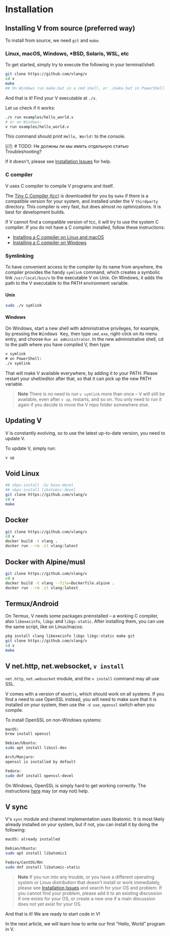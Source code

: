 # Installation

## Installing V from source (preferred way)

To install from source, we need `git` and `make`.

### Linux, macOS, Windows, *BSD, Solaris, WSL, etc

To get started, simply try to execute the following in your terminal/shell:

```bash
git clone https://github.com/vlang/v
cd v
make
## On Windows run make.bat in a cmd shell, or ./make.bat in PowerShell
```

And that is it! Find your V executable at `./v`.

Let us check if it works:

```bash
./v run examples/hello_world.v
# or on Windows:
v run examples/hello_world.v
```

This command should print `Hello, World!` to the console.

[//]: # TODO: Не должны ли мы иметь отдельную статью Troubleshooting?

If it doesn't, please see
[Installation Issues](https://github.com/vlang/v/discussions/categories/installation-issues)
for help.

### C compiler

V uses C compiler to compile V programs and itself.

The [Tiny C Compiler (tcc)](https://repo.or.cz/w/tinycc.git) is downloaded for you by `make` if
there is a compatible version for your system, and installed under the V `thirdparty` directory.
This compiler is very fast, but does almost no optimizations. It is best for development builds.

If V cannot find a compatible version of tcc, it will try to use the system C compiler.
If you do not have a C compiler installed, follow these instructions:

- [Installing a C compiler on Linux and macOS](https://github.com/vlang/v/wiki/Installing-a-C-compiler-on-Linux-and-macOS)
- [Installing a C compiler on Windows](https://github.com/vlang/v/wiki/Installing-a-C-compiler-on-Windows)

### Symlinking

To have convenient access to the compiler by its name from anywhere, the compiler provides
the handy `symlink` command, which creates a symbolic link `/usr/local/bin/v` to the executable V on
Unix.
On Windows, it adds the path to the V executable to the PATH environment variable.

#### Unix

```bash
sudo ./v symlink
```

#### Windows

On Windows, start a new shell with administrative privileges, for example, by pressing the
<kbd>Windows Key</kbd>, then type `cmd.exe`, right-click on its menu entry, and choose `Run as
administrator`.
In the new administrative shell, cd to the path where you have compiled V, then type:

```bat
v symlink
# on PowerShell:
./v symlink
```

That will make V available everywhere, by adding it to your PATH. Please restart your
shell/editor after that, so that it can pick up the new PATH variable.

> **Note**
> There is no need to run `v symlink` more than once – V will still be available, even after
> `v up`, restarts, and so on. You only need to run it again if you decide to move the V repo
> folder somewhere else.

## Updating V

V is constantly evolving, so to use the latest up-to-date version, you need to update V.

To update V, simply run:

```bash
v up
```

## Void Linux

```bash
## xbps-install -Su base-devel
## xbps-install libatomic-devel
git clone https://github.com/vlang/v
cd v
make
```

## Docker

```bash
git clone https://github.com/vlang/v
cd v
docker build -t vlang .
docker run --rm -it vlang:latest
```

## Docker with Alpine/musl

```bash
git clone https://github.com/vlang/v
cd v
docker build -t vlang --file=Dockerfile.alpine .
docker run --rm -it vlang:latest
```

## Termux/Android

On Termux, V needs some packages preinstalled – a working C compiler, also `libexecinfo`,
`libgc` and `libgc-static`. After installing them, you can use the same script, like on
Linux/macos:

```bash
pkg install clang libexecinfo libgc libgc-static make git
git clone https://github.com/vlang/v
cd v
make
```

## V net.http, net.websocket, `v install`

`net.http`, `net.websocket` module, and the `v install` command may all use SSL.

V comes with a version of `mbedtls`, which should work on all systems. If you find a need to
use OpenSSL instead, you will need to make sure that it is installed on your system, then
use the `-d use_openssl` switch when you compile.

To install OpenSSL on non-Windows systems:

```bash
macOS:
brew install openssl

Debian/Ubuntu:
sudo apt install libssl-dev

Arch/Manjaro:
openssl is installed by default

Fedora:
sudo dnf install openssl-devel
```

On Windows, OpenSSL is simply hard to get working correctly. The instructions
[here](https://tecadmin.net/install-openssl-on-windows/) may (or may not) help.

## V sync

V's `sync` module and channel implementation uses libatomic.
It is most likely already installed on your system, but if not,
you can install it by doing the following:

```bash
macOS: already installed

Debian/Ubuntu:
sudo apt install libatomic1

Fedora/CentOS/RH:
sudo dnf install libatomic-static
```

> **Note**
> If you run into any trouble, or you have a different operating
> system or Linux distribution that doesn't install or work immediately, please see
> [Installation Issues](https://github.com/vlang/v/discussions/categories/installation-issues)
> and search for your OS and problem.
> If you cannot find your problem,
> please add it to an existing discussion if one exists for your OS,
> or create a new one if a main discussion does not yet exist for your OS.

And that is it! We are ready to start code in V!

In the next article, we will learn how to write our first "Hello, World" program in V.
